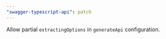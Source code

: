 ```yaml
---
"swagger-typescript-api": patch
---
```


Allow partial `extractingOptions` in `generateApi` configuration.
